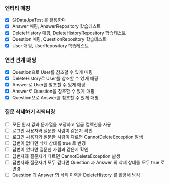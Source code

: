 ### 엔티티 매핑
* [x] @DataJpaTest 를 활용한다
* [x] Answer 매핑, AnswerRepository 학습테스트
* [x] DeleteHistory 매핑, DeleteHistoryRepository 학습테스트
* [x] Question 매핑, QuestionRepository 학습테스트
* [x] User 매핑, UserRepository 학습테스트

### 연관 관계 매핑
* [x] Question으로 User를 참조할 수 있게 매핑
* [x] DeleteHistory로 User를 참조할 수 있게 매핑
* [x] Answer로 User를 참조할 수 있게 매핑
* [x] Answer로 Question을 참조할 수 있게 매핑
* [x] Question으로 Answer를 참조할 수 있게 매핑

### 질문 삭제하기 리팩터링
* [ ] 모든 원시 값과 문자열을 포장하고 일급 컬렉션을 사용
* [ ] 로그인 사용자와 질문한 사람이 같은지 확인
* [ ] 로그인 사용자와 질문한 사람이 다르면 CannotDeleteException 발생
* [ ] 답변이 없다면 삭제 상태를 true 로 변경
* [ ] 답변이 있다면 질문한 사람과 같은지 확인
* [ ] 답변자와 질문자가 다르면 CannotDeleteException 발생
* [ ] 답변자와 질문자가 모두 같다면 Question 과  Answer 의 삭제 상태를 모두 true 로 변경
* [ ] Question 과 Answer 의 삭제 이력을 DeleteHistory 를 활용해 남김
